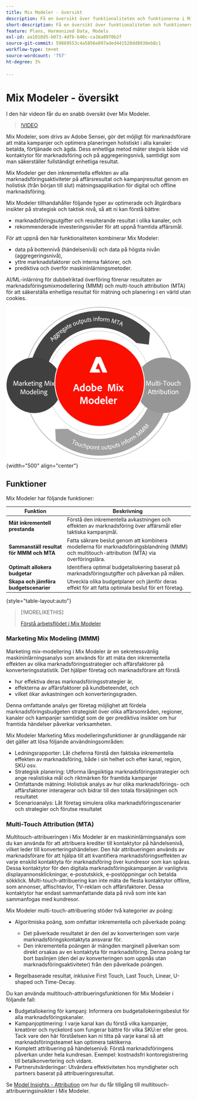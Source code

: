 ```yaml
---
title: Mix Modeler - översikt
description: Få en översikt över funktionaliteten och funktionerna i Mix Modeler.
short-description: Få en översikt över funktionaliteten och funktionerna i Mix Modeler.
feature: Plans, Harmonized Data, Models
exl-id: aa1018d5-b073-4dfb-b40c-ca16a8970b2f
source-git-commit: 59869553c4a5856e897aded441520dd8938eb8c1
workflow-type: tm+mt
source-wordcount: '757'
ht-degree: 3%

---
```


# Mix Modeler - översikt

I den här videon får du en snabb översikt över Mix Modeler.

>[!VIDEO](https://video.tv.adobe.com/v/3424872/?learn=on)

Mix Modeler, som drivs av Adobe Sensei, gör det möjligt för marknadsförare att mäta kampanjer och optimera planeringen holistiskt i alla kanaler: betalda, förtjänade och ägda. Dess enhetliga metod mäter stegvis både vid kontaktytor för marknadsföring och på aggregeringsnivå, samtidigt som man säkerställer fullständigt enhetliga resultat.

Mix Modeler ger den inkrementella effekten av alla marknadsföringsaktiviteter på affärsresultat och kampanjresultat genom en holistisk (från början till slut) mätningsapplikation för digital och offline marknadsföring.

Mix Modeler tillhandahåller följande typer av optimerade och åtgärdbara insikter på strategisk och taktisk nivå, så att ni kan förstå bättre:

* marknadsföringsutgifter och resulterande resultat i olika kanaler, och
* rekommenderade investeringsnivåer för att uppnå framtida affärsmål.


För att uppnå den här funktionaliteten kombinerar Mix Modeler:

* data på bottennivå (händelsenivå) och data på högsta nivån (aggregeringsnivå),
* yttre marknadsfaktorer och interna faktorer, och
* prediktiva och överför maskininlärningsmetoder.

AI/ML-inlärning för dubbelriktad överföring förenar resultaten av marknadsföringsmixmodellering (MMM) och multi-touch attribution (MTA) för att säkerställa enhetliga resultat för mätning och planering i en värld utan cookies.

![Inlärning av dubbelriktad överföring](../assets/birdirectional-transfer-learning.png){width="500" align="center"}


## Funktioner

Mix Modeler har följande funktioner:

| Funktion | Beskrivning |
|---|---|
| **Mät inkrementell prestanda** | Förstå den inkrementella avkastningen och effekten av marknadsföring över affärsmål eller taktiska kampanjmål. |
| **Sammanställ resultat för MMM och MTA** | Fatta säkrare beslut genom att kombinera modellerna för marknadsföringsblandning (MMM) och multitouch-attribution (MTA) via överföringslära. |
| **Optimalt allokera budgetar** | Identifiera optimal budgetallokering baserat på marknadsföringsutgifter och påverkan på målen. |
| **Skapa och jämföra budgetscenarier** | Utveckla olika budgetplaner och jämför deras effekt för att fatta optimala beslut för ert företag. |

{style="table-layout:auto"}

>[!MORELIKETHIS]
>
>[Förstå arbetsflödet i Mix Modeler](workflow.md)


### Marketing Mix Modeling (MMM)

Marketing mix-modellering i Mix Modeler är en sekretessvänlig maskininlärningsanalys som används för att mäta den inkrementella effekten av olika marknadsföringsstrategier och affärsfaktorer på konverteringsstatistik. Det hjälper företag och marknadsförare att förstå

* hur effektiva deras marknadsföringsstrategier är,
* effekterna av affärsfaktorer på kundbeteendet, och
* vilket ökar avkastningen och konverteringsgraden.

Denna omfattande analys ger företag möjlighet att fördela marknadsföringsbudgeten strategiskt över olika affärsområden, regioner, kanaler och kampanjer samtidigt som de ger prediktiva insikter om hur framtida händelser påverkar verksamheten.

Mix Modeler Marketing Mixs modelleringsfunktioner är grundläggande när det gäller att lösa följande användningsområden:

* Ledningsrapporter: Låt cheferna förstå den faktiska inkrementella effekten av marknadsföring, både i sin helhet och efter kanal, region, SKU osv.
* Strategisk planering: Utforma långsiktiga marknadsföringsstrategier och ange realistiska mål och riktmärken för framtida kampanjer
* Omfattande mätning: Holistisk analys av hur olika marknadsförings- och affärsfaktorer interagerar och bidrar till den totala försäljningen och resultatet
* Scenarioanalys: Låt företag simulera olika marknadsföringsscenarier och strategier och förutse resultatet


### Multi-Touch Attribution (MTA)

Multitouch-attribueringen i Mix Modeler är en maskininlärningsanalys som du kan använda för att attribuera krediter till kontaktytor på händelsenivå, vilket leder till konverteringshändelser. Den här attribueringen används av marknadsförare för att hjälpa till att kvantifiera marknadsföringseffekten av varje enskild kontaktyta för marknadsföring över kundresor som kan spåras. Dessa kontaktytor för den digitala marknadsföringskampanjen är vanligtvis displayannonsklickningar, e-postutskick, e-postöppningar och betalda sökklick. Multi-touch-attribuering kan inte mäta de flesta kontaktytor offline, som annonser, affischtavlor, TV-reklam och affärsfaktorer. Dessa kontaktytor har endast sammanfattande data på nivå som inte kan sammanfogas med kundresor.

Mix Modeler multi-touch-attribuering stöder två kategorier av poäng:

* Algoritmiska poäng, som omfattar inkrementella och påverkade poäng:
   * Det påverkade resultatet är den del av konverteringen som varje marknadsföringskontaktyta ansvarar för.
   * Den inkrementella poängen är mängden marginell påverkan som direkt orsakas av en kontaktyta för marknadsföring. Denna poäng tar bort baslinjen (den del av konverteringen som uppnås utan marknadsföringsaktiviteter) från den påverkade poängen.

* Regelbaserade resultat, inklusive First Touch, Last Touch, Linear, U-shaped och Time-Decay.

Du kan använda multitouch-attribueringsfunktionen för Mix Modeler i följande fall:

* Budgetallokering för kampanj: Informera om budgetallokeringsbeslut för alla marknadsföringskanaler.
* Kampanjoptimering: I varje kanal kan du förstå vilka kampanjer, kreatörer och nyckelord som fungerar bättre för vilka SKU:er eller geos. Tack vare den här förståelsen kan ni titta på varje kanal så att marknadsföringsteamet kan optimera taktikerna.
* Komplett attribuering på händelsenivå: Förstå marknadsföringens påverkan under hela kundresan. Exempel: kostnadsfri kontoregistrering till betalkonvertering och vidare.
* Partnerutvärderingar: Utvärdera effektiviteten hos myndigheter och partners baserat på attribueringsresultat.

Se [Model Insights - Attribution](../models/insights.md#attribution) om hur du får tillgång till multitouch-attribueringsinsikter i Mix Modeler.


